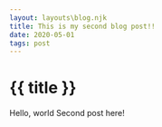 ```yaml
---
layout: layouts\blog.njk
title: This is my second blog post!!
date: 2020-05-01
tags: post
---
```

# {{ title }}
Hello, world Second post here!